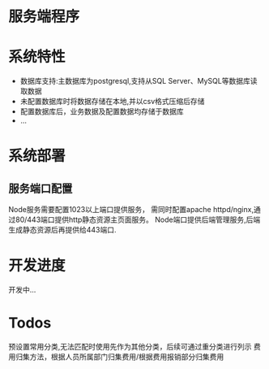 服务端程序
=========

# 系统特性

* 数据库支持:主数据库为postgresql,支持从SQL Server、MySQL等数据库读取数据
* 未配置数据库时将数据存储在本地,并以csv格式压缩后存储
* 配置数据库后，业务数据及配置数据均存储于数据库
* ...

# 系统部署

## 服务端口配置

Node服务需要配置1023以上端口提供服务，
需同时配置apache httpd/nginx,通过80/443端口提供http静态资源主页面服务。
Node端口提供后端管理服务,后端生成静态资源后再提供给443端口.

# 开发进度

开发中...

# Todos

预设置常用分类,无法匹配时使用先作为其他分类，后续可通过重分类进行列示
费用归集方法，根据人员所属部门归集费用/根据费用报销部分归集费用


